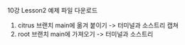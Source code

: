 10강 Lesson2 예제 파일 다운로드 

1. citrus 브랜치 main에 옮겨 붙이기 -> 터미널과 소스트리 캡쳐
2. root 브랜치 main에 가져오기 -> 터미널과 소스트리
